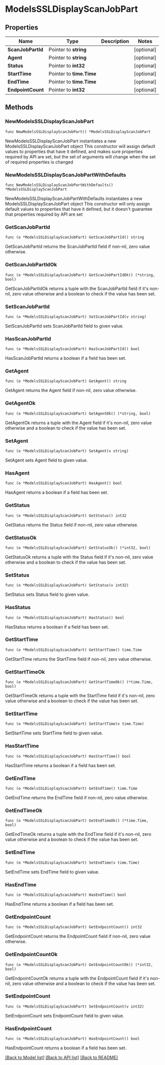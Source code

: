 # ModelsSSLDisplayScanJobPart

## Properties

Name | Type | Description | Notes
------------ | ------------- | ------------- | -------------
**ScanJobPartId** | Pointer to **string** |  | [optional] 
**Agent** | Pointer to **string** |  | [optional] 
**Status** | Pointer to **int32** |  | [optional] 
**StartTime** | Pointer to **time.Time** |  | [optional] 
**EndTime** | Pointer to **time.Time** |  | [optional] 
**EndpointCount** | Pointer to **int32** |  | [optional] 

## Methods

### NewModelsSSLDisplayScanJobPart

`func NewModelsSSLDisplayScanJobPart() *ModelsSSLDisplayScanJobPart`

NewModelsSSLDisplayScanJobPart instantiates a new ModelsSSLDisplayScanJobPart object
This constructor will assign default values to properties that have it defined,
and makes sure properties required by API are set, but the set of arguments
will change when the set of required properties is changed

### NewModelsSSLDisplayScanJobPartWithDefaults

`func NewModelsSSLDisplayScanJobPartWithDefaults() *ModelsSSLDisplayScanJobPart`

NewModelsSSLDisplayScanJobPartWithDefaults instantiates a new ModelsSSLDisplayScanJobPart object
This constructor will only assign default values to properties that have it defined,
but it doesn't guarantee that properties required by API are set

### GetScanJobPartId

`func (o *ModelsSSLDisplayScanJobPart) GetScanJobPartId() string`

GetScanJobPartId returns the ScanJobPartId field if non-nil, zero value otherwise.

### GetScanJobPartIdOk

`func (o *ModelsSSLDisplayScanJobPart) GetScanJobPartIdOk() (*string, bool)`

GetScanJobPartIdOk returns a tuple with the ScanJobPartId field if it's non-nil, zero value otherwise
and a boolean to check if the value has been set.

### SetScanJobPartId

`func (o *ModelsSSLDisplayScanJobPart) SetScanJobPartId(v string)`

SetScanJobPartId sets ScanJobPartId field to given value.

### HasScanJobPartId

`func (o *ModelsSSLDisplayScanJobPart) HasScanJobPartId() bool`

HasScanJobPartId returns a boolean if a field has been set.

### GetAgent

`func (o *ModelsSSLDisplayScanJobPart) GetAgent() string`

GetAgent returns the Agent field if non-nil, zero value otherwise.

### GetAgentOk

`func (o *ModelsSSLDisplayScanJobPart) GetAgentOk() (*string, bool)`

GetAgentOk returns a tuple with the Agent field if it's non-nil, zero value otherwise
and a boolean to check if the value has been set.

### SetAgent

`func (o *ModelsSSLDisplayScanJobPart) SetAgent(v string)`

SetAgent sets Agent field to given value.

### HasAgent

`func (o *ModelsSSLDisplayScanJobPart) HasAgent() bool`

HasAgent returns a boolean if a field has been set.

### GetStatus

`func (o *ModelsSSLDisplayScanJobPart) GetStatus() int32`

GetStatus returns the Status field if non-nil, zero value otherwise.

### GetStatusOk

`func (o *ModelsSSLDisplayScanJobPart) GetStatusOk() (*int32, bool)`

GetStatusOk returns a tuple with the Status field if it's non-nil, zero value otherwise
and a boolean to check if the value has been set.

### SetStatus

`func (o *ModelsSSLDisplayScanJobPart) SetStatus(v int32)`

SetStatus sets Status field to given value.

### HasStatus

`func (o *ModelsSSLDisplayScanJobPart) HasStatus() bool`

HasStatus returns a boolean if a field has been set.

### GetStartTime

`func (o *ModelsSSLDisplayScanJobPart) GetStartTime() time.Time`

GetStartTime returns the StartTime field if non-nil, zero value otherwise.

### GetStartTimeOk

`func (o *ModelsSSLDisplayScanJobPart) GetStartTimeOk() (*time.Time, bool)`

GetStartTimeOk returns a tuple with the StartTime field if it's non-nil, zero value otherwise
and a boolean to check if the value has been set.

### SetStartTime

`func (o *ModelsSSLDisplayScanJobPart) SetStartTime(v time.Time)`

SetStartTime sets StartTime field to given value.

### HasStartTime

`func (o *ModelsSSLDisplayScanJobPart) HasStartTime() bool`

HasStartTime returns a boolean if a field has been set.

### GetEndTime

`func (o *ModelsSSLDisplayScanJobPart) GetEndTime() time.Time`

GetEndTime returns the EndTime field if non-nil, zero value otherwise.

### GetEndTimeOk

`func (o *ModelsSSLDisplayScanJobPart) GetEndTimeOk() (*time.Time, bool)`

GetEndTimeOk returns a tuple with the EndTime field if it's non-nil, zero value otherwise
and a boolean to check if the value has been set.

### SetEndTime

`func (o *ModelsSSLDisplayScanJobPart) SetEndTime(v time.Time)`

SetEndTime sets EndTime field to given value.

### HasEndTime

`func (o *ModelsSSLDisplayScanJobPart) HasEndTime() bool`

HasEndTime returns a boolean if a field has been set.

### GetEndpointCount

`func (o *ModelsSSLDisplayScanJobPart) GetEndpointCount() int32`

GetEndpointCount returns the EndpointCount field if non-nil, zero value otherwise.

### GetEndpointCountOk

`func (o *ModelsSSLDisplayScanJobPart) GetEndpointCountOk() (*int32, bool)`

GetEndpointCountOk returns a tuple with the EndpointCount field if it's non-nil, zero value otherwise
and a boolean to check if the value has been set.

### SetEndpointCount

`func (o *ModelsSSLDisplayScanJobPart) SetEndpointCount(v int32)`

SetEndpointCount sets EndpointCount field to given value.

### HasEndpointCount

`func (o *ModelsSSLDisplayScanJobPart) HasEndpointCount() bool`

HasEndpointCount returns a boolean if a field has been set.


[[Back to Model list]](../README.md#documentation-for-models) [[Back to API list]](../README.md#documentation-for-api-endpoints) [[Back to README]](../README.md)


